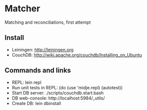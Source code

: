 Matcher
=======

Matching and reconciliations, first attempt

Install
--------

* Leiningen: http://leiningen.org
* CouchDB: http://wiki.apache.org/couchdb/Installing_on_Ubuntu


Commands and links
-------------------

* REPL: lein repl
* Run unit tests in REPL: (do (use 'midje.repl) (autotest))
* Start DB server: ./scripts/couchdb.start.bash
* DB web-console: http://localhost:5984/\_utils/
* Create DB: lein dbinstall
